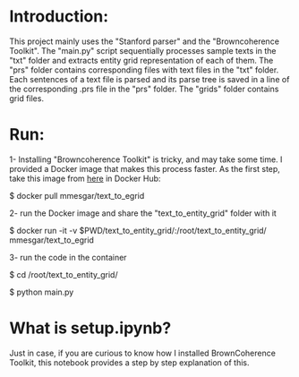 # Introduction:

This project mainly uses the "Stanford parser" and the "Browncoherence Toolkit". 
The "main.py" script sequentially processes sample texts in the "txt" folder and extracts entity grid representation of each of them. 
The "prs" folder contains corresponding files with text files in the "txt" folder. 
Each sentences of a text file is parsed and its parse tree is saved in a line of the corresponding .prs file in the "prs" folder. 
The "grids" folder contains grid files.

# Run:
1- Installing "Browncoherence Toolkit" is tricky, and may take some time. 
I provided a Docker image that makes this process faster. As the first step, take this image from 
[here](https://cloud.docker.com/swarm/mmesgar/repository/docker/mmesgar/text_to_egrid) in Docker Hub:

$ docker pull mmesgar/text_to_egrid

2- run the Docker image and share the "text_to_entity_grid" folder with it

$ docker run -it  -v  $PWD/text_to_entity_grid/:/root/text_to_entity_grid/  mmesgar/text_to_egrid

3- run the code in the container

$ cd /root/text_to_entity_grid/

$ python main.py


# What is setup.ipynb?
Just in case, if you are curious to know how I installed BrownCoherence Toolkit, this notebook provides a step by step explanation of this. 

